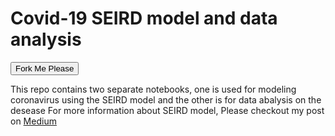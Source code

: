 # Covid-19 SEIRD model and data analysis
<!DOCTYPE html> 
<html> 
	<head> 
		<link rel="stylesheet" href="style.css">
	</head> 
	<body> 
		<button onclick="https://github.com/Harmouch101/Corona-virus-data-analysis-modeling-and-visualization/fork" class="fork" type="button">Fork Me Please</button>
		<p>This repo contains two separate notebooks, one is used for modeling coronavirus using the SEIRD model and the other is for data abalysis on the desease
		For more information about SEIRD model, Please checkout my post on <a href="https://medium.com/dev-genius/covid-19-modeling-using-the-sierd-model-and-visualization-using-plotly-and-ipywidgets-e6d5fbfc07aa">Medium</a></p>
	</body> 
</html>

